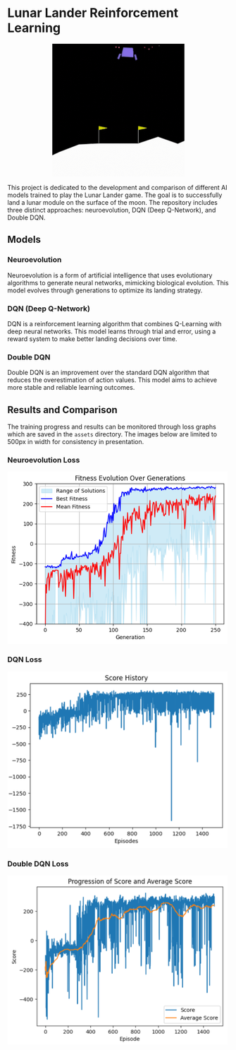 # Lunar Lander Reinforcement Learning

<p align="center">
  <img src="/assets/result.gif" alt="Lunar Lander Neuroevolution in action" width="300"/>
</p>

This project is dedicated to the development and comparison of different AI models trained to play the Lunar Lander game. The goal is to successfully land a lunar module on the surface of the moon. The repository includes three distinct approaches: neuroevolution, DQN (Deep Q-Network), and Double DQN.

## Models

### Neuroevolution
Neuroevolution is a form of artificial intelligence that uses evolutionary algorithms to generate neural networks, mimicking biological evolution. This model evolves through generations to optimize its landing strategy.

### DQN (Deep Q-Network)
DQN is a reinforcement learning algorithm that combines Q-Learning with deep neural networks. This model learns through trial and error, using a reward system to make better landing decisions over time.

### Double DQN
Double DQN is an improvement over the standard DQN algorithm that reduces the overestimation of action values. This model aims to achieve more stable and reliable learning outcomes.

## Results and Comparison

The training progress and results can be monitored through loss graphs which are saved in the `assets` directory. The images below are limited to 500px in width for consistency in presentation.

### Neuroevolution Loss
<img src="/assets/neuroevolution.png" alt="Neuroevolution Loss" width="500"/>

### DQN Loss
<img src="/assets/dqn.png" alt="DQN Loss" width="500"/>

### Double DQN Loss
<img src="/assets/ddqn.png" alt="Double DQN Loss" width="500"/>

